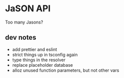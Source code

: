 # JaSON API

Too many Jasons?

## dev notes

- add prettier and eslint
- strict things up in tsconfig again
- type things in the resolver
- replace placeholder database
- alloz unused function parameters, but not other vars
